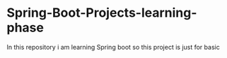 # Spring-Boot-Projects-learning-phase
In this repository i am learning Spring boot so this project is just for basic
